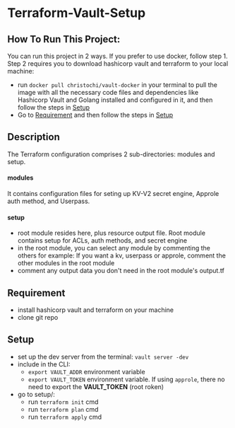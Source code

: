 # Terraform-Vault-Setup

## How To Run This Project:
You can run this project in 2 ways. If you prefer to use docker, follow step 1. Step 2 requires you to download hashicorp vault and terraform to your local machine:
- run `docker pull christochi/vault-docker` in your terminal to pull the image with all the necessary code files and dependencies like Hashicorp Vault and Golang installed and configured in it, and then follow the steps in [Setup](#setup-1)
- Go to [Requirement](#requirement) and then follow the steps in [Setup](#setup-1)

## Description
The Terraform configuration comprises 2 sub-directories: modules and setup.

#### modules
It contains configuration files for seting up KV-V2 secret engine, Approle auth method, and Userpass. 

#### setup
- root module resides here, plus resource output file. Root module contains setup for ACLs, auth methods, and secret engine
- in the root module, you can select any module by commenting the others for example: If you want a kv, userpass or approle, comment the other modules in the root module
- comment any output data you don't need in the root module's output.tf

## Requirement
- install hashicorp vault and terraform on your machine
- clone git repo

## Setup
- set up the dev server from the terminal: `vault server -dev`
- include in the CLI:
    - `export VAULT_ADDR` environment variable
    - `export VAULT_TOKEN` environment variable. If using `approle`, there no need to export the **VAULT_TOKEN** (root roken)
- go to setup/:
    - run `terraform init` cmd
    - run `terraform plan` cmd
    - run `terraform apply` cmd